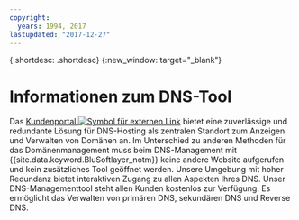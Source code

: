 ```yaml
---
copyright:
  years: 1994, 2017
lastupdated: "2017-12-27"
---
```


{:shortdesc: .shortdesc}
{:new_window: target="_blank"}

# Informationen zum DNS-Tool

Das [Kundenportal ![Symbol für externen Link](../../icons/launch-glyph.svg "Symbol für externen Link")](https://control.softlayer.com/network/dns/list) bietet eine zuverlässige und redundante Lösung für DNS-Hosting als zentralen Standort zum Anzeigen und Verwalten von Domänen an. Im Unterschied zu anderen Methoden für das Domänenmanagement muss beim DNS-Management mit {{site.data.keyword.BluSoftlayer_notm}} keine andere Website aufgerufen und kein zusätzliches Tool geöffnet werden. Unsere Umgebung mit hoher Redundanz bietet interaktiven Zugang zu allen Aspekten Ihres DNS. Unser DNS-Managementtool steht allen Kunden kostenlos zur Verfügung. Es ermöglicht das Verwalten von primären DNS, sekundären DNS und Reverse DNS.


